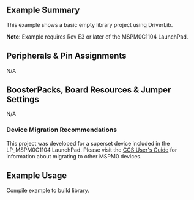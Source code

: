 ## Example Summary

This example shows a basic empty library project using DriverLib.

**Note**: Example requires Rev E3 or later of the MSPM0C1104 LaunchPad.

## Peripherals & Pin Assignments

N/A

## BoosterPacks, Board Resources & Jumper Settings

N/A


### Device Migration Recommendations
This project was developed for a superset device included in the LP_MSPM0C1104 LaunchPad. Please
visit the [CCS User's Guide](https://software-dl.ti.com/msp430/esd/MSPM0-SDK/latest/docs/english/tools/ccs_ide_guide/doc_guide/doc_guide-srcs/ccs_ide_guide.html#non-sysconfig-compatible-project-migration)
for information about migrating to other MSPM0 devices.

## Example Usage

Compile example to build library.
